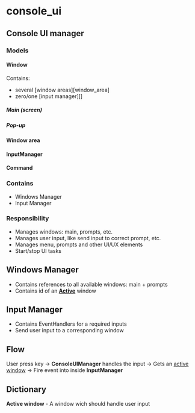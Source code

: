 # console_ui
## Console UI manager
### Models
#### Window
Contains:
- several [window areas][window_area]
- zero/one [input manager][]
##### Main (screen)
##### Pop-up
#### Window area
#### InputManager
#### Command

### Contains
- Windows Manager
- Input Manager

### Responsibility
- Manages windows: main, prompts, etc.
- Manages user input, like send input to correct prompt, etc.
- Manages menu, prompts and other UI/UX elements
- Start/stop UI tasks

## Windows Manager
- Contains references to all available windows: main + prompts
- Contains id of an [**Active**][active_window] window

## Input Manager
- Contains EventHandlers for a required inputs
- Send user input to a corresponding window

## Flow
User press key -> **ConsoleUIManager** handles the input -> Gets an [active window][active_window] -> Fire event into inside **InputManager**

## Dictionary
<a name="active_window">**Active window**</a> - A window wich should handle user input

[active_window]: #active_window "A window wich should handle user input"